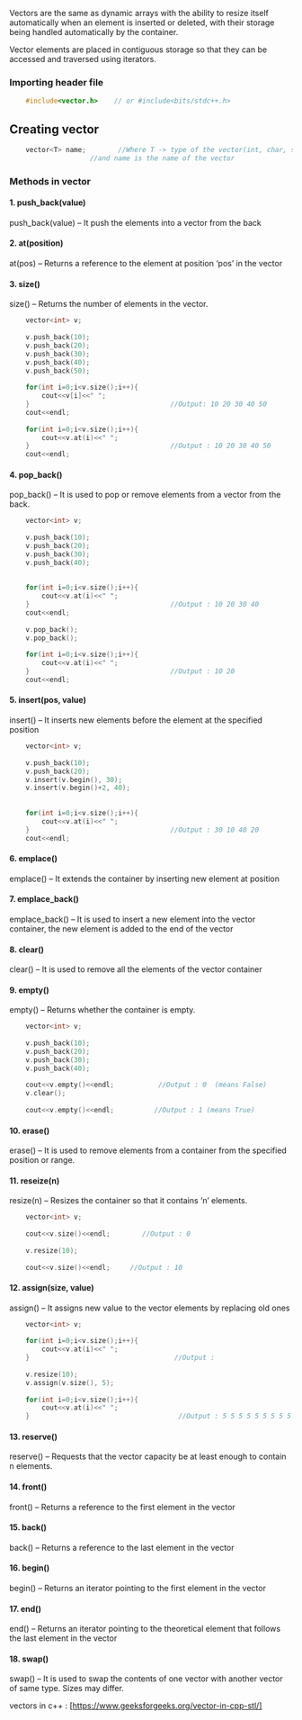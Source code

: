 Vectors are the same as dynamic arrays with the ability to resize itself automatically when an element is inserted or deleted, with their storage being handled automatically by the container.

Vector elements are placed in contiguous storage so that they can be accessed and traversed using iterators.
### Importing header file
```c++
	#include<vector.h>    // or #include<bits/stdc++.h>
```

## Creating vector
```c++
	vector<T> name;        //Where T -> type of the vector(int, char, string, float)
				 	//and name is the name of the vector

```

### Methods in vector
#### 1. push_back(value)
push_back(value) – It push the elements into a vector from the back

#### 2. at(position)
at(pos) – Returns a reference to the element at position ‘pos’ in the vector

#### 3. size()
size() – Returns the number of elements in the vector.


```c++
	vector<int> v;
	
	v.push_back(10);
	v.push_back(20);
	v.push_back(30);
	v.push_back(40);
	v.push_back(50);
	
	for(int i=0;i<v.size();i++){
		cout<<v[i]<<" ";
	}									//Output: 10 20 30 40 50
	cout<<endl;
	
	for(int i=0;i<v.size();i++){
		cout<<v.at(i)<<" ";
	}									//Output : 10 20 30 40 50
	cout<<endl;
```

#### 4. pop_back()
pop_back() – It is used to pop or remove elements from a vector from the back.
```c++
	vector<int> v;
	
	v.push_back(10);
	v.push_back(20);
	v.push_back(30);
	v.push_back(40);
	
	
	for(int i=0;i<v.size();i++){
		cout<<v.at(i)<<" ";
	}									//Output : 10 20 30 40
	cout<<endl;
	
	v.pop_back();
	v.pop_back();
	
	for(int i=0;i<v.size();i++){
		cout<<v.at(i)<<" ";
	}									//Output : 10 20
	cout<<endl;
```

#### 5. insert(pos, value)
insert() – It inserts new elements before the element at the specified position

```c++
	vector<int> v;
	
	v.push_back(10);
	v.push_back(20);
	v.insert(v.begin(), 30);
	v.insert(v.begin()+2, 40);
	
	
	for(int i=0;i<v.size();i++){
		cout<<v.at(i)<<" ";
	}									//Output : 30 10 40 20
	cout<<endl;
```
#### 6. emplace()
emplace() – It extends the container by inserting new element at position

#### 7. emplace_back()
emplace_back() – It is used to insert a new element into the vector container, the new element is added to the end of the vector

#### 8. clear()
clear() – It is used to remove all the elements of the vector container

#### 9. empty()
empty() – Returns whether the container is empty.

```c++
	vector<int> v;
	
	v.push_back(10);
	v.push_back(20);
	v.push_back(30);
	v.push_back(40);
	
	cout<<v.empty()<<endl;           //Output : 0  (means False)
	v.clear();
	
	cout<<v.empty()<<endl;          //Output : 1 (means True)
```

#### 10. erase() 
erase() – It is used to remove elements from a container from the specified position or range.

#### 11. reseize(n)
resize(n) – Resizes the container so that it contains ‘n’ elements.

```c++
	vector<int> v;
	
	cout<<v.size()<<endl;        //Output : 0
	
	v.resize(10);
	
	cout<<v.size()<<endl;     //Output : 10
```

#### 12. assign(size, value)
assign() – It assigns new value to the vector elements by replacing old ones
```c++
	vector<int> v;
	
	for(int i=0;i<v.size();i++){
		cout<<v.at(i)<<" ";
	}                                    //Output : 
	
	v.resize(10);
	v.assign(v.size(), 5);
	
	for(int i=0;i<v.size();i++){
		cout<<v.at(i)<<" ";      
	}                                     //Output : 5 5 5 5 5 5 5 5 5 5

```

#### 13. reserve()
reserve() – Requests that the vector capacity be at least enough to contain n elements.

#### 14. front()
front() – Returns a reference to the first element in the vector

#### 15. back()
back() – Returns a reference to the last element in the vector

#### 16. begin()
begin() – Returns an iterator pointing to the first element in the vector

#### 17. end()
end() – Returns an iterator pointing to the theoretical element that follows the last element in the vector

#### 18. swap()
swap() – It is used to swap the contents of one vector with another vector of same type. Sizes may differ.


vectors in c++ : [https://www.geeksforgeeks.org/vector-in-cpp-stl/]
